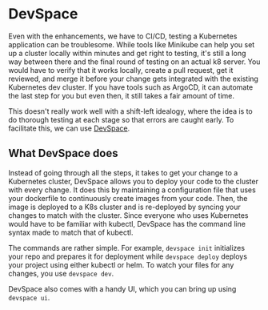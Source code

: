 # DevSpace

Even with the enhancements, we have to CI/CD, testing a Kubernetes application can be troublesome. While tools like Minikube can help you set up a cluster locally within minutes and get right to testing, it's still a long way between there and the final round of testing on an actual k8 server. You would have to verify that it works locally, create a pull request, get it reviewed, and merge it before your change gets integrated with the existing Kubernetes dev cluster. If you have tools such as ArgoCD, it can automate the last step for you but even then, it still takes a fair amount of time.

This doesn't really work well with a shift-left idealogy, where the idea is to do thorough testing at each stage so that errors are caught early. To facilitate this, we can use [DevSpace](https://devspace.sh).

## What DevSpace does

Instead of going through all the steps, it takes to get your change to a Kubernetes cluster, DevSpace allows you to deploy your code to the cluster with every change. It does this by maintaining a configuration file that uses your dockerfile to continuously create images from your code. Then, the image is deployed to a K8s cluster and is re-deployed by syncing your changes to match with the cluster. Since everyone who uses Kubernetes would have to be familiar with kubectl, DevSpace has the command line syntax made to match that of kubectl.

The commands are rather simple. For example, ```devspace init``` initializes your repo and prepares it for deployment while ```devspace deploy``` deploys your project using either kubectl or helm. To watch your files for any changes, you use ```devspace dev```.

DevSpace also comes with a handy UI, which you can bring up using ```devspace ui```.